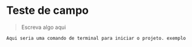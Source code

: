 <h1>Teste de campo</h1>

> Escreva algo aqui

```
Aqui seria uma comando de terminal para iniciar o projeto. exemplo
```
